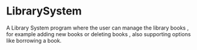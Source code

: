# LibrarySystem
A Library System program where the user can manage the library books , for example adding new books or deleting books , also supporting options like borrowing a book.
